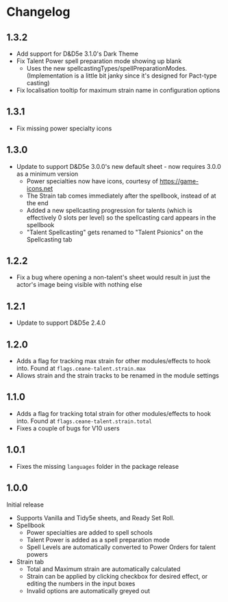 # Changelog

## 1.3.2
* Add support for D&D5e 3.1.0's Dark Theme
* Fix Talent Power spell preparation mode showing up blank
    * Uses the new spellcastingTypes/spellPreparationModes. (Implementation is a little bit janky since it's designed for Pact-type casting)
* Fix localisation tooltip for maximum strain name in configuration options

## 1.3.1
* Fix missing power specialty icons

## 1.3.0

* Update to support D&D5e 3.0.0's new default sheet - now requires 3.0.0 as a minimum version
    * Power specialties now have icons, courtesy of https://game-icons.net
    * The Strain tab comes immediately after the spellbook, instead of at the end
    * Added a new spellcasting progression for talents (which is effectively 0 slots per level) so the spellcasting card appears in the spellbook
    * "Talent Spellcasting" gets renamed to "Talent Psionics" on the Spellcasting tab

## 1.2.2

* Fix a bug where opening a non-talent's sheet would result in just the actor's image being visible with nothing else

## 1.2.1

* Update to support D&D5e 2.4.0

## 1.2.0

* Adds a flag for tracking max strain for other modules/effects to hook into. Found at `flags.ceane-talent.strain.max`
* Allows strain and the strain tracks to be renamed in the module settings

## 1.1.0

* Adds a flag for tracking total strain for other modules/effects to hook into. Found at `flags.ceane-talent.strain.total`
* Fixes a couple of bugs for V10 users

## 1.0.1

* Fixes the missing `languages` folder in the package release

## 1.0.0

Initial release

* Supports Vanilla and Tidy5e sheets, and Ready Set Roll.
* Spellbook
    * Power specialties are added to spell schools
    * Talent Power is added as a spell preparation mode
    * Spell Levels are automatically converted to Power Orders for talent powers
* Strain tab
    * Total and Maximum strain are automatically calculated
    * Strain can be applied by clicking checkbox for desired effect, or editing the numbers in the input boxes
    * Invalid options are automatically greyed out
